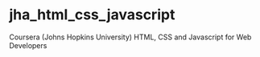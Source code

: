 # jha_html_css_javascript
Coursera (Johns Hopkins University) HTML, CSS and Javascript for Web Developers
